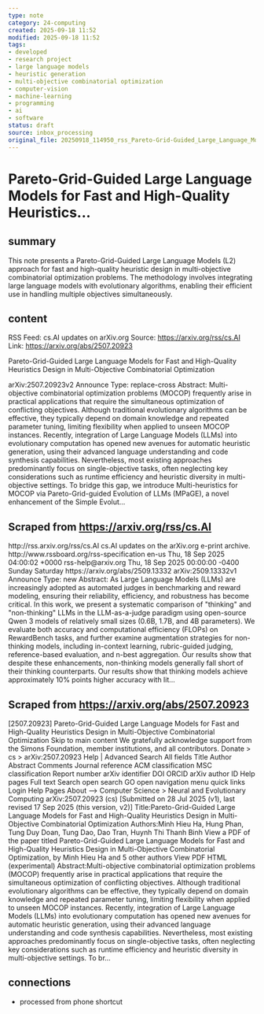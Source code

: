 ```yaml
---
type: note
category: 24-computing
created: 2025-09-18 11:52
modified: 2025-09-18 11:52
tags:
- developed
- research project
- large language models
- heuristic generation
- multi-objective combinatorial optimization
- computer-vision
- machine-learning
- programming
- ai
- software
status: draft
source: inbox_processing
original_file: 20250918_114950_rss_Pareto-Grid-Guided_Large_Language_Models_for_Fast_.txt
---
```



# Pareto-Grid-Guided Large Language Models for Fast and High-Quality Heuristics...

## summary
This note presents a Pareto-Grid-Guided Large Language Models (L2) approach for fast and high-quality heuristic design in multi-objective combinatorial optimization problems. The methodology involves integrating large language models with evolutionary algorithms, enabling their efficient use in handling multiple objectives simultaneously.

## content
RSS Feed: cs.AI updates on arXiv.org
Source: https://arxiv.org/rss/cs.AI
Link: https://arxiv.org/abs/2507.20923

Pareto-Grid-Guided Large Language Models for Fast and High-Quality Heuristics Design in Multi-Objective Combinatorial Optimization

arXiv:2507.20923v2 Announce Type: replace-cross Abstract: Multi-objective combinatorial optimization problems (MOCOP) frequently arise in practical applications that require the simultaneous optimization of conflicting objectives. Although traditional evolutionary algorithms can be effective, they typically depend on domain knowledge and repeated parameter tuning, limiting flexibility when applied to unseen MOCOP instances. Recently, integration of Large Language Models (LLMs) into evolutionary computation has opened new avenues for automatic heuristic generation, using their advanced language understanding and code synthesis capabilities. Nevertheless, most existing approaches predominantly focus on single-objective tasks, often neglecting key considerations such as runtime efficiency and heuristic diversity in multi-objective settings. To bridge this gap, we introduce Multi-heuristics for MOCOP via Pareto-Grid-guided Evolution of LLMs (MPaGE), a novel enhancement of the Simple Evolut...

## Scraped from https://arxiv.org/rss/cs.AI
<?xml version='1.0' encoding='UTF-8'?>
<rss xmlns:arxiv="http://arxiv.org/schemas/atom" xmlns:dc="http://purl.org/dc/elements/1.1/" xmlns:atom="http://www.w3.org/2005/Atom" xmlns:content="http://purl.org/rss/1.0/modules/content/" version="2.0">
  <channel>
    <title>cs.AI updates on arXiv.org</title>
    <link>http://rss.arxiv.org/rss/cs.AI</link>
    <description>cs.AI updates on the arXiv.org e-print archive.</description>
    <atom:link href="http://rss.arxiv.org/rss/cs.AI" rel="self" type="application/rss+xml"/>
    <docs>http://www.rssboard.org/rss-specification</docs>
    <language>en-us</language>
    <lastBuildDate>Thu, 18 Sep 2025 04:00:02 +0000</lastBuildDate>
    <managingEditor>rss-help@arxiv.org</managingEditor>
    <pubDate>Thu, 18 Sep 2025 00:00:00 -0400</pubDate>
    <skipDays>
      <day>Sunday</day>
      <day>Saturday</day>
    </skipDays>
    <item>
      <title>Explicit Reasoning Makes Better Judges: A Systematic Study on Accuracy, Efficiency, and Robustness</title>
      <link>https://arxiv.org/abs/2509.13332</link>
      <description>arXiv:2509.13332v1 Announce Type: new 
Abstract: As Large Language Models (LLMs) are increasingly adopted as automated judges in benchmarking and reward modeling, ensuring their reliability, efficiency, and robustness has become critical. In this work, we present a systematic comparison of "thinking" and "non-thinking" LLMs in the LLM-as-a-judge paradigm using open-source Qwen 3 models of relatively small sizes (0.6B, 1.7B, and 4B parameters). We evaluate both accuracy and computational efficiency (FLOPs) on RewardBench tasks, and further examine augmentation strategies for non-thinking models, including in-context learning, rubric-guided judging, reference-based evaluation, and n-best aggregation. Our results show that despite these enhancements, non-thinking models generally fall short of their thinking counterparts. Our results show that thinking models achieve approximately 10% points higher accuracy with lit...


## Scraped from https://arxiv.org/abs/2507.20923
[2507.20923] Pareto-Grid-Guided Large Language Models for Fast and High-Quality Heuristics Design in Multi-Objective Combinatorial Optimization Skip to main content We gratefully acknowledge support from the Simons Foundation, member institutions, and all contributors. Donate &gt; cs &gt; arXiv:2507.20923 Help | Advanced Search All fields Title Author Abstract Comments Journal reference ACM classification MSC classification Report number arXiv identifier DOI ORCID arXiv author ID Help pages Full text Search open search GO open navigation menu quick links Login Help Pages About --> Computer Science > Neural and Evolutionary Computing arXiv:2507.20923 (cs) [Submitted on 28 Jul 2025 (v1), last revised 17 Sep 2025 (this version, v2)] Title:Pareto-Grid-Guided Large Language Models for Fast and High-Quality Heuristics Design in Multi-Objective Combinatorial Optimization Authors:Minh Hieu Ha, Hung Phan, Tung Duy Doan, Tung Dao, Dao Tran, Huynh Thi Thanh Binh View a PDF of the paper titled Pareto-Grid-Guided Large Language Models for Fast and High-Quality Heuristics Design in Multi-Objective Combinatorial Optimization, by Minh Hieu Ha and 5 other authors View PDF HTML (experimental) Abstract:Multi-objective combinatorial optimization problems (MOCOP) frequently arise in practical applications that require the simultaneous optimization of conflicting objectives. Although traditional evolutionary algorithms can be effective, they typically depend on domain knowledge and repeated parameter tuning, limiting flexibility when applied to unseen MOCOP instances. Recently, integration of Large Language Models (LLMs) into evolutionary computation has opened new avenues for automatic heuristic generation, using their advanced language understanding and code synthesis capabilities. Nevertheless, most existing approaches predominantly focus on single-objective tasks, often neglecting key considerations such as runtime efficiency and heuristic diversity in multi-objective settings. To br...


## connections
- processed from phone shortcut
